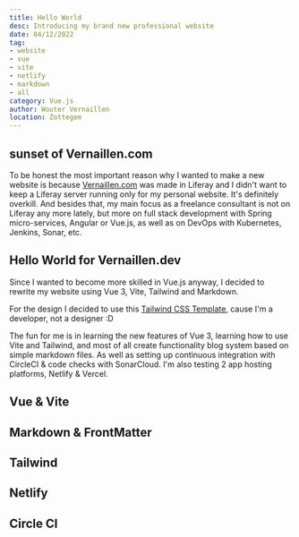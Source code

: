 ```yaml
---
title: Hello World
desc: Introducing my brand new professional website
date: 04/12/2022
tag:
- website
- vue
- vite
- netlify
- markdown
- all
category: Vue.js
author: Wouter Vernaillen
location: Zottegem
---
```


## sunset of Vernaillen.com
To be honest the most important reason why I wanted to make a new website is because [Vernaillen.com](https://www.vernaillen.com) was made in Liferay and I didn't want to keep a Liferay server running only for my personal website. It's definitely overkill.
And besides that, my main focus as a freelance consultant is not on Liferay any more lately, but more on full stack development with Spring micro-services, Angular or Vue.js, as well as on DevOps with Kubernetes, Jenkins, Sonar, etc.

## Hello World for Vernaillen.dev
Since I wanted to become more skilled in Vue.js anyway, I decided to rewrite my website using Vue 3, Vite, Tailwind and Markdown.

For the design I decided to use this [Tailwind CSS Template](https://tailwindtemplates.co/templates/startup), cause I'm a developer, not a designer :D

The fun for me is in learning the new features of Vue 3, learning how to use Vite and Tailwind, and most of all create functionality blog system based on simple markdown files.
As well as setting up continuous integration with CircleCI & code checks with SonarCloud. I'm also testing 2 app hosting platforms, Netlify & Vercel.

## Vue & Vite

## Markdown & FrontMatter

## Tailwind

## Netlify

## Circle CI
